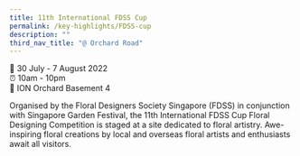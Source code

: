 ```yaml
---
title: 11th International FDSS Cup
permalink: /key-highlights/FDSS-cup
description: ""
third_nav_title: "@ Orchard Road"
---
```

📆 30 July - 7 August 2022 <br>
⏰ 10am - 10pm<br>
📍 ION Orchard Basement 4 <br>

Organised by the Floral Designers Society Singapore (FDSS) in conjunction with Singapore
Garden Festival, the 11th International FDSS Cup Floral Designing Competition is staged at
a site dedicated to floral artistry. Awe-inspiring floral creations by
local and overseas floral artists and enthusiasts await all visitors.